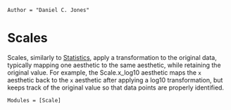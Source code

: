 ```@meta
Author = "Daniel C. Jones"
```

# Scales

Scales, similarly to [Statistics](@ref), apply a transformation to the original
data, typically mapping one aesthetic to the same aesthetic, while retaining
the original value. For example, the Scale.x_log10 aesthetic maps the
 `x` aesthetic back to the `x` aesthetic after applying a log10 transformation,
but keeps track of the original value so that data points are properly
identified.

```@autodocs
Modules = [Scale]
```
